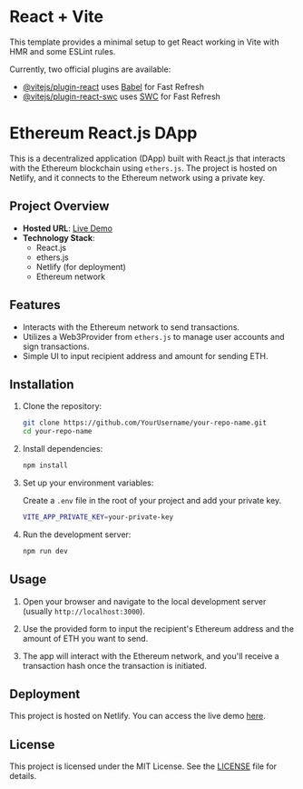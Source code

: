 # React + Vite

This template provides a minimal setup to get React working in Vite with HMR and some ESLint rules.

Currently, two official plugins are available:

- [@vitejs/plugin-react](https://github.com/vitejs/vite-plugin-react/blob/main/packages/plugin-react/README.md) uses [Babel](https://babeljs.io/) for Fast Refresh
- [@vitejs/plugin-react-swc](https://github.com/vitejs/vite-plugin-react-swc) uses [SWC](https://swc.rs/) for Fast Refresh

# Ethereum React.js DApp

This is a decentralized application (DApp) built with React.js that interacts with the Ethereum blockchain using `ethers.js`. The project is hosted on Netlify, and it connects to the Ethereum network using a private key.

## Project Overview

- **Hosted URL**: [Live Demo]((https://main--bcrito.netlify.app/))
- **Technology Stack**:
  - React.js
  - ethers.js
  - Netlify (for deployment)
  - Ethereum network

## Features

- Interacts with the Ethereum network to send transactions.
- Utilizes a Web3Provider from `ethers.js` to manage user accounts and sign transactions.
- Simple UI to input recipient address and amount for sending ETH.

## Installation

1. Clone the repository:

    ```bash
    git clone https://github.com/YourUsername/your-repo-name.git
    cd your-repo-name
    ```

2. Install dependencies:

    ```bash
    npm install
    ```

3. Set up your environment variables:

    Create a `.env` file in the root of your project and add your private key.

    ```bash
    VITE_APP_PRIVATE_KEY=your-private-key
    ```

4. Run the development server:

    ```bash
    npm run dev
    ```

## Usage

1. Open your browser and navigate to the local development server (usually `http://localhost:3000`).

2. Use the provided form to input the recipient's Ethereum address and the amount of ETH you want to send.

3. The app will interact with the Ethereum network, and you'll receive a transaction hash once the transaction is initiated.

## Deployment

This project is hosted on Netlify. You can access the live demo [here](https://stupendous-centaur-b90375.netlify.app/).

## License

This project is licensed under the MIT License. See the [LICENSE](LICENSE) file for details.
